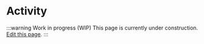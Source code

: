 # Activity

:::warning Work in progress (WIP)
This page is currently under construction. [Edit this page](https://github.com/ZeusLN/zeus-docs/blob/main/docs/activity.md).
:::
